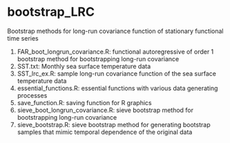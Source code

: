 # bootstrap_LRC
Bootstrap methods for long-run covariance function of stationary functional time series

1) FAR_boot_longrun_covariance.R: functional autoregressive of order 1 bootstrap method for bootstrapping long-run covariance
2) SST.txt: Monthly sea surface temperature data
3) SST_lrc_ex.R: sample long-run covariance function of the sea surface temperature data
4) essential_functions.R: essential functions with various data generating processes
5) save_function.R: saving function for R graphics
6) sieve_boot_longrun_covariance.R: sieve bootstrap method for bootstrapping long-run covariance
7) sieve_bootstrap.R: sieve bootstrap method for generating bootstrap samples that mimic temporal dependence of the original data
